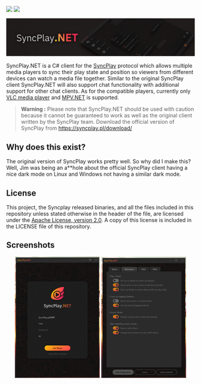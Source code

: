 
![](https://github.com/arkangel-dev/SyncPlay.NET/actions/workflows/main.yml/badge.svg) ![](https://img.shields.io/badge/Stage-Beta-yellow)

<img src="readme.assets/banner.png" alt="Banner" style="zoom: 67%;" />

SyncPlay.NET is a C# client for the [SyncPlay](https://github.com/Syncplay/syncplay) protocol which allows multiple media players to sync their play state and position so viewers from different devices can watch a media file together. Similar to the original SyncPlay client SyncPlay.NET will also support chat functionality with additional support for other chat clients. As for the compatible players, currently only [VLC media player](https://github.com/videolan/vlc) and [MPV.NET](https://github.com/stax76/mpv.net) is supported.

> **Warning :** Please note that SyncPlay.NET should be used with caution because it cannot be guaranteed to work as well as the original client written by the SyncPlay team. Download the official version of SyncPlay from https://syncplay.pl/download/



## Why does this exist?

The original version of SyncPlay works pretty well. So why did I make this? Well, Jim was being an a**hole about the official SyncPlay client having a nice dark mode on Linux and Windows not having a similar dark mode.



## License 

This project, the Syncplay released binaries, and all the files included in this repository unless stated otherwise in the header of the file,  are licensed under the [Apache License, version 2.0](https://www.apache.org/licenses/LICENSE-2.0.html). A copy of this license is included in the LICENSE file of this  repository.



## Screenshots



<p align="center">
	<img src="readme.assets/image-20210719221724780.png" width="45%">
	<img src="readme.assets/image-20210719221517521.png" width="45%">
</p>




